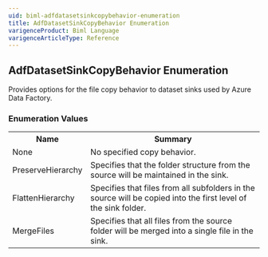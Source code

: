 ```yaml
---
uid: biml-adfdatasetsinkcopybehavior-enumeration
title: AdfDatasetSinkCopyBehavior Enumeration
varigenceProduct: Biml Language
varigenceArticleType: Reference
---
```


## AdfDatasetSinkCopyBehavior Enumeration<div class="LanguageSummary"><div class ="SummaryItem">Provides options for the file copy behavior to dataset sinks used by Azure Data Factory.</div></div><div class="EnumValueGroup">### Enumeration Values<table id="EnumValue" class="MemberList"><tbody><tr><th class="MemberNameColumnHeader">Name</th><th class="MemberSummaryColumnHeader">Summary</th></tr><tr class="cd0"><td class="MemberName">None</td><td class="MemberSummary"><div class ="SummaryItem">No specified copy behavior.</div> </td></tr><tr class="cd1"><td class="MemberName">PreserveHierarchy</td><td class="MemberSummary"><div class ="SummaryItem">Specifies that the folder structure from the source will be maintained in the sink.</div> </td></tr><tr class="cd0"><td class="MemberName">FlattenHierarchy</td><td class="MemberSummary"><div class ="SummaryItem">Specifies that files from all subfolders in the source will be copied into the first level of the sink folder.</div> </td></tr><tr class="cd1"><td class="MemberName">MergeFiles</td><td class="MemberSummary"><div class ="SummaryItem">Specifies that all files from the source folder will be merged into a single file in the sink.</div> </td></tr></tbody></table></div>